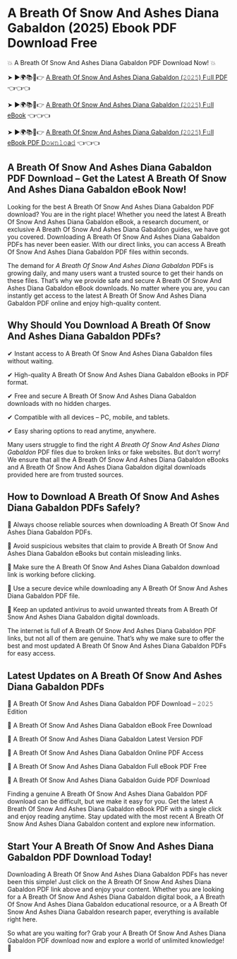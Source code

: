 # A Breath Of Snow And Ashes Diana Gabaldon (2025) Ebook PDF Download Free

💥 A Breath Of Snow And Ashes Diana Gabaldon PDF Download Now! 💥

➤ ►🌍📚📱👉 [A Breath Of Snow And Ashes Diana Gabaldon (𝟸𝟶𝟸𝟻) F𝚞ll PDF](https://getpdf.xyz/a-breath-of-snow-and-ashes-diana-gabaldon) 👈👈👈


➤ ►🌍📚📱👉 [A Breath Of Snow And Ashes Diana Gabaldon (𝟸𝟶𝟸𝟻) F𝚞ll eBook](https://getpdf.xyz/a-breath-of-snow-and-ashes-diana-gabaldon) 👈👈👈


➤ ►🌍📚📱👉 [A Breath Of Snow And Ashes Diana Gabaldon (𝟸𝟶𝟸𝟻) F𝚞ll eBook PDF D𝚘𝚠𝚗𝚕𝚘a𝚍](https://getpdf.xyz/a-breath-of-snow-and-ashes-diana-gabaldon) 👈👈👈


## A Breath Of Snow And Ashes Diana Gabaldon PDF Download – Get the Latest A Breath Of Snow And Ashes Diana Gabaldon eBook Now!

Looking for the best A Breath Of Snow And Ashes Diana Gabaldon PDF download? You are in the right place! Whether you need the latest A Breath Of Snow And Ashes Diana Gabaldon eBook, a research document, or exclusive A Breath Of Snow And Ashes Diana Gabaldon guides, we have got you covered. Downloading A Breath Of Snow And Ashes Diana Gabaldon PDFs has never been easier. With our direct links, you can access A Breath Of Snow And Ashes Diana Gabaldon PDF files within seconds.

The demand for *A Breath Of Snow And Ashes Diana Gabaldon* PDFs is growing daily, and many users want a trusted source to get their hands on these files. That’s why we provide safe and secure A Breath Of Snow And Ashes Diana Gabaldon eBook downloads. No matter where you are, you can instantly get access to the latest A Breath Of Snow And Ashes Diana Gabaldon PDF online and enjoy high-quality content.

## Why Should You Download A Breath Of Snow And Ashes Diana Gabaldon PDFs?

✔ Instant access to A Breath Of Snow And Ashes Diana Gabaldon files without waiting.

✔ High-quality A Breath Of Snow And Ashes Diana Gabaldon eBooks in PDF format.

✔ Free and secure A Breath Of Snow And Ashes Diana Gabaldon downloads with no hidden charges.

✔ Compatible with all devices – PC, mobile, and tablets.

✔ Easy sharing options to read anytime, anywhere.

Many users struggle to find the right *A Breath Of Snow And Ashes Diana Gabaldon* PDF files due to broken links or fake websites. But don’t worry! We ensure that all the A Breath Of Snow And Ashes Diana Gabaldon eBooks and A Breath Of Snow And Ashes Diana Gabaldon digital downloads provided here are from trusted sources.

## How to Download A Breath Of Snow And Ashes Diana Gabaldon PDFs Safely?

📌 Always choose reliable sources when downloading A Breath Of Snow And Ashes Diana Gabaldon PDFs.

📌 Avoid suspicious websites that claim to provide A Breath Of Snow And Ashes Diana Gabaldon eBooks but contain misleading links.

📌 Make sure the A Breath Of Snow And Ashes Diana Gabaldon download link is working before clicking.

📌 Use a secure device while downloading any A Breath Of Snow And Ashes Diana Gabaldon PDF file.

📌 Keep an updated antivirus to avoid unwanted threats from A Breath Of Snow And Ashes Diana Gabaldon digital downloads.

The internet is full of A Breath Of Snow And Ashes Diana Gabaldon PDF links, but not all of them are genuine. That’s why we make sure to offer the best and most updated A Breath Of Snow And Ashes Diana Gabaldon PDFs for easy access.

## Latest Updates on A Breath Of Snow And Ashes Diana Gabaldon PDFs

🔹 A Breath Of Snow And Ashes Diana Gabaldon PDF Download – 𝟸𝟶𝟸𝟻 Edition

🔹 A Breath Of Snow And Ashes Diana Gabaldon eBook Free Download

🔹 A Breath Of Snow And Ashes Diana Gabaldon Latest Version PDF

🔹 A Breath Of Snow And Ashes Diana Gabaldon Online PDF Access

🔹 A Breath Of Snow And Ashes Diana Gabaldon Full eBook PDF Free

🔹 A Breath Of Snow And Ashes Diana Gabaldon Guide PDF Download

Finding a genuine A Breath Of Snow And Ashes Diana Gabaldon PDF download can be difficult, but we make it easy for you. Get the latest A Breath Of Snow And Ashes Diana Gabaldon eBook PDF with a single click and enjoy reading anytime. Stay updated with the most recent A Breath Of Snow And Ashes Diana Gabaldon content and explore new information.

## Start Your A Breath Of Snow And Ashes Diana Gabaldon PDF Download Today!

Downloading A Breath Of Snow And Ashes Diana Gabaldon PDFs has never been this simple! Just click on the A Breath Of Snow And Ashes Diana Gabaldon PDF link above and enjoy your content. Whether you are looking for a A Breath Of Snow And Ashes Diana Gabaldon digital book, a A Breath Of Snow And Ashes Diana Gabaldon educational resource, or a A Breath Of Snow And Ashes Diana Gabaldon research paper, everything is available right here.

So what are you waiting for? Grab your A Breath Of Snow And Ashes Diana Gabaldon PDF download now and explore a world of unlimited knowledge! 🚀